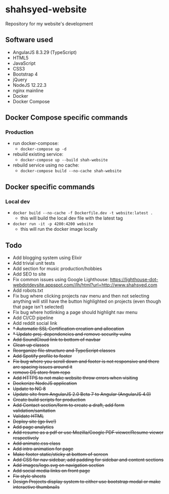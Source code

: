 # shahsyed-website  
Repository for my website's development

## Software used  
* AngularJS 8.3.29 (TypeScript)  
* HTML5  
* JavaScript  
* CSS3  
* Bootstrap 4  
* jQuery 
* NodeJS 12.22.3
* nginx mainline
* Docker
* Docker Compose
  
## Docker Compose specific commands  
### Production
- run docker-compose:
  - `docker-compose up -d`
- rebuild existing service:
  - `docker-compose up --build shah-website`
- rebuild service using no cache:
  - `docker-compose build --no-cache shah-website`

## Docker specific commands  
### Local dev
- `docker build --no-cache -f Dockerfile.dev -t website:latest .`
  - this will build the local dev file with the latest tag 
- `docker run -it -p 4200:4200 website`
  - this will run the docker image locally

## Todo
* Add blogging system using Elixir
* Add trivial unit tests
* Add section for music production/hobbies
* Add SEO to site
* Fix common issues using Google Lighthouse: https://lighthouse-dot-webdotdevsite.appspot.com//lh/html?url=http://www.shahsyed.com
* Add robots.txt
* Fix bug where clicking projects nav menu and then not selecting anything will still have the button highlighted on projects (even though that page isn't selected)
* Fix bug where hotlinking a page should highlight nav menu 
* Add CI/CD pipeline
* Add reddit social link
* ~~* Automatic SSL Certification creation and allocation~~
* ~~* Update proj. dependencies and remove security vulns~~
* ~~Add SoundCloud link to bottom of navbar~~
* ~~Clean up classes~~
* ~~Reorganize file structure and TypeScript classes~~  
* ~~Add Spotify profile to footer~~
* ~~Fix bug where you scroll down and footer is not responsive and there are spacing issues around it~~
* ~~remove DS store from repo~~
* ~~Add HTTPS to not make website throw errors when visiting~~
* ~~Dockerize NodeJS application~~
* ~~Update to NG 8~~
* ~~Update site from AngularJS 2.0 Beta 7 to Angular (AngularJS 4.0)~~
* ~~Create build scripts for production~~
* ~~Add Contact section/form to create a draft, add form validation/sanitation~~
* ~~Validate HTML~~  
* ~~Deploy site (go live!)~~  
* ~~Add page analytics~~  
* ~~Add resume as a pdf or use Mozilla/Google PDF viewer/Resume viewer respectively~~  
* ~~Add animate.css class~~  
* ~~Add intro animation for page~~  
* ~~Make footer static/sticky at bottom of screen~~  
* ~~Add CSS for nav sidebar, add padding for sidebar and content sections~~  
* ~~Add images/logo.svg on navigation section~~  
* ~~Add social media links on front page~~  
* ~~Fix style sheets~~  
* ~~Design Projects display system to either use bootstrap modal or make interactive thumbnails~~  
